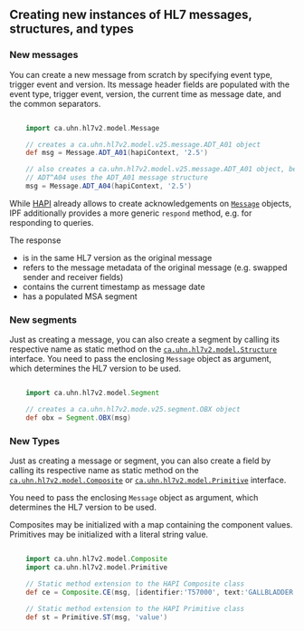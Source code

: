 ## Creating new instances of HL7 messages, structures, and types

### New messages

You can create a new message from scratch by specifying event type, trigger event and version. Its message header fields are
populated with the event type, trigger event, version, the current time as message date, and the common separators.

```groovy

    import ca.uhn.hl7v2.model.Message

    // creates a ca.uhn.hl7v2.model.v25.message.ADT_A01 object
    def msg = Message.ADT_A01(hapiContext, '2.5')

    // also creates a ca.uhn.hl7v2.model.v25.message.ADT_A01 object, because a
    // ADT^A04 uses the ADT_A01 message structure
    msg = Message.ADT_A04(hapiContext, '2.5')

```

While [HAPI] already allows to create acknowledgements on [`Message`](http://hl7api.sourceforge.net/base/apidocs/ca/uhn/hl7v2/model/Message.html) objects,
IPF additionally provides a more generic `respond` method, e.g. for responding to queries.

The response

* is in the same HL7 version as the original message
* refers to the message metadata of the original message (e.g. swapped sender and receiver fields)
* contains the current timestamp as message date
* has a populated MSA segment


### New segments

Just as creating a message, you can also create a segment by calling its respective name as static method on the
[`ca.uhn.hl7v2.model.Structure`](http://hl7api.sourceforge.net/base/apidocs/ca/uhn/hl7v2/model/Message.html) interface.
You need to pass the enclosing `Message` object as argument, which determines the HL7 version to be used.

```groovy

    import ca.uhn.hl7v2.model.Segment

    // creates a ca.uhn.hl7v2.mode.v25.segment.OBX object
    def obx = Segment.OBX(msg)

```

### New Types

Just as creating a message or segment, you can also create a field by calling its respective name as static method on the
[`ca.uhn.hl7v2.model.Composite`](http://hl7api.sourceforge.net/base/apidocs/ca/uhn/hl7v2/model/Composite.html) or
[`ca.uhn.hl7v2.model.Primitive`](http://hl7api.sourceforge.net/base/apidocs/ca/uhn/hl7v2/model/Primitive.html) interface.

You need to pass the enclosing `Message` object as argument, which determines the HL7 version to be used.

Composites may be initialized with a map containing the component values.
Primitives may be initialized with a literal string value.

```groovy

    import ca.uhn.hl7v2.model.Composite
    import ca.uhn.hl7v2.model.Primitive

    // Static method extension to the HAPI Composite class
    def ce = Composite.CE(msg, [identifier:'T57000', text:'GALLBLADDER', nameOfCodingSystem:'SNM'])

    // Static method extension to the HAPI Primitive class
    def st = Primitive.ST(msg, 'value')

```


[HAPI]: http://hl7api.sourceforge.net